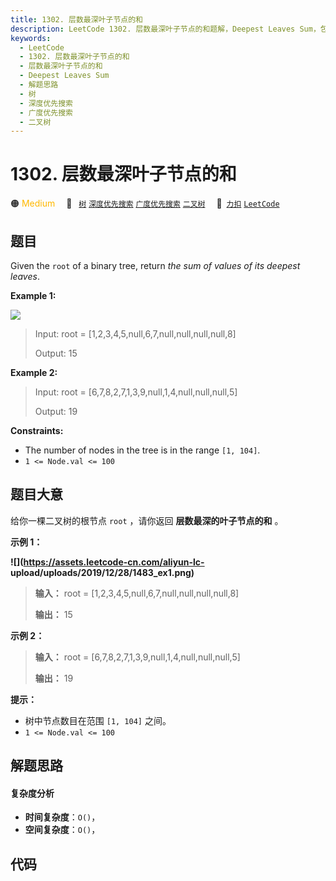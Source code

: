 ```yaml
---
title: 1302. 层数最深叶子节点的和
description: LeetCode 1302. 层数最深叶子节点的和题解，Deepest Leaves Sum，包含解题思路、复杂度分析以及完整的 JavaScript 代码实现。
keywords:
  - LeetCode
  - 1302. 层数最深叶子节点的和
  - 层数最深叶子节点的和
  - Deepest Leaves Sum
  - 解题思路
  - 树
  - 深度优先搜索
  - 广度优先搜索
  - 二叉树
---
```


# 1302. 层数最深叶子节点的和

🟠 <font color=#ffb800>Medium</font>&emsp; 🔖&ensp; [`树`](/tag/tree.md) [`深度优先搜索`](/tag/depth-first-search.md) [`广度优先搜索`](/tag/breadth-first-search.md) [`二叉树`](/tag/binary-tree.md)&emsp; 🔗&ensp;[`力扣`](https://leetcode.cn/problems/deepest-leaves-sum) [`LeetCode`](https://leetcode.com/problems/deepest-leaves-sum)

## 题目

Given the `root` of a binary tree, return _the sum of values of its deepest
leaves_.



**Example 1:**

![](https://assets.leetcode.com/uploads/2019/07/31/1483_ex1.png)

> Input: root = [1,2,3,4,5,null,6,7,null,null,null,null,8]
> 
> Output: 15

**Example 2:**

> Input: root = [6,7,8,2,7,1,3,9,null,1,4,null,null,null,5]
> 
> Output: 19

**Constraints:**

  * The number of nodes in the tree is in the range `[1, 104]`.
  * `1 <= Node.val <= 100`


## 题目大意

给你一棵二叉树的根节点 `root` ，请你返回 **层数最深的叶子节点的和** 。

**示例 1：**

**![](https://assets.leetcode-cn.com/aliyun-lc-
upload/uploads/2019/12/28/1483_ex1.png)**

> 
> 
> 
> 
> 
> **输入：** root = [1,2,3,4,5,null,6,7,null,null,null,null,8]
> 
> **输出：** 15
> 
> 

**示例 2：**

> 
> 
> 
> 
> 
> **输入：** root = [6,7,8,2,7,1,3,9,null,1,4,null,null,null,5]
> 
> **输出：** 19
> 
> 

**提示：**

  * 树中节点数目在范围 `[1, 104]` 之间。
  * `1 <= Node.val <= 100`


## 解题思路

#### 复杂度分析

- **时间复杂度**：`O()`，
- **空间复杂度**：`O()`，

## 代码

```javascript

```